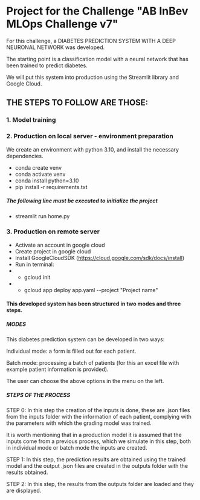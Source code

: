 # Project for the Challenge "AB InBev MLOps Challenge v7"
 
For this challenge, a DIABETES PREDICTION SYSTEM WITH A DEEP NEURONAL NETWORK was developed.

The starting point is a classification model with a neural network that has been trained to predict diabetes.

We will put this system into production using the Streamlit library and Google Cloud.

## THE STEPS TO FOLLOW ARE THOSE:

### 1. Model training


### 2. Production on local server - environment preparation
We create an environment with python 3.10, and install the necessary dependencies.

- conda create venv
- conda activate venv
- conda install python=3.10
- pip install -r requirements.txt

##### The following line must be executed to initialize the project
- streamlit run home.py


### 3. Production on remote server

- Activate an account in google cloud
- Create project in google cloud
- Install GoogleCloudSDK (https://cloud.google.com/sdk/docs/install)
- Run in terminal:
- - gcloud init
- - gcloud app deploy app.yaml --project "Project name"




#### This developed system has been structured in two modes and three steps.

##### MODES
This diabetes prediction system can be developed in two ways:

Individual mode: a form is filled out for each patient.

Batch mode: processing a batch of patients (for this an excel file with example patient information is provided).

The user can choose the above options in the menu on the left.

##### STEPS OF THE PROCESS
STEP 0: In this step the creation of the inputs is done, these are .json files from the inputs folder with the information of each patient, complying with the parameters with which the grading model was trained.

It is worth mentioning that in a production model it is assumed that the inputs come from a previous process, which we simulate in this step, both in individual mode or batch mode the inputs are created.

STEP 1: In this step, the prediction results are obtained using the trained model and the output .json files are created in the outputs folder with the results obtained.

STEP 2: In this step, the results from the outputs folder are loaded and they are displayed.
